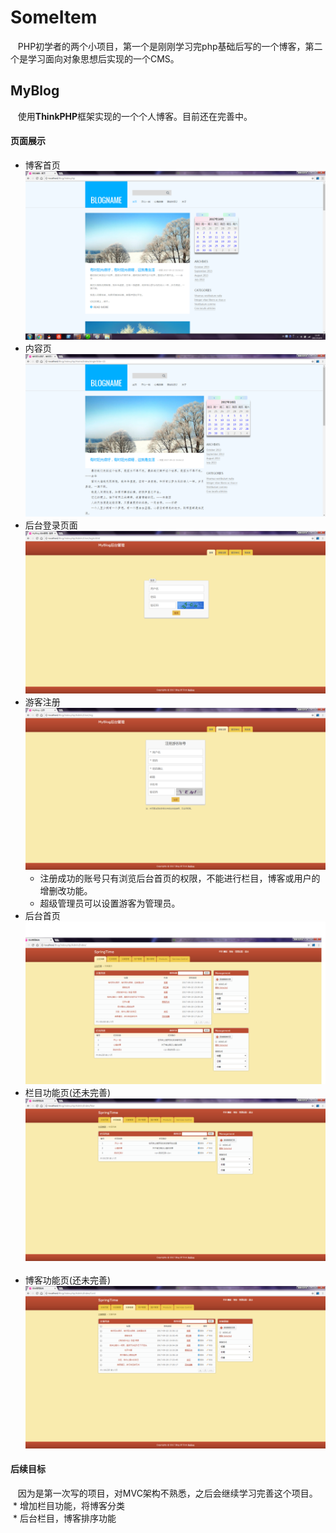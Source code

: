 # SomeItem
    PHP初学者的两个小项目，第一个是刚刚学习完php基础后写的一个博客，第二个是学习面向对象思想后实现的一个CMS。

## MyBlog
    使用**ThinkPHP**框架实现的一个个人博客。目前还在完善中。

#### 页面展示
* 博客首页  
![](https://github.com/Anselst/SomeItem/blob/master/MyBlog/Sample_Pictures/front_index.png "index")  
* 内容页
![](https://github.com/Anselst/SomeItem/blob/master/MyBlog/Sample_Pictures/front_single.png "single")  
* 后台登录页面  
![images](https://github.com/Anselst/SomeItem/blob/master/MyBlog/Sample_Pictures/admin_login.png "login")
* 游客注册
![](https://github.com/Anselst/SomeItem/blob/master/MyBlog/Sample_Pictures/admin_reg.png "register")  
   - 注册成功的账号只有浏览后台首页的权限，不能进行栏目，博客或用户的增删改功能。  
   - 超级管理员可以设置游客为管理员。  
* 后台首页
![](https://github.com/Anselst/SomeItem/blob/master/MyBlog/Sample_Pictures/admin_index.png "index")  
* 栏目功能页(还未完善)
![](https://github.com/Anselst/SomeItem/blob/master/MyBlog/Sample_Pictures/admin_nav.png "nav")  
* 博客功能页(还未完善)
![](https://github.com/Anselst/SomeItem/blob/master/MyBlog/Sample_Pictures/admin_cont.png "cont")  

#### 后续目标
    因为是第一次写的项目，对MVC架构不熟悉，之后会继续学习完善这个项目。  
  * 增加栏目功能，将博客分类  
  * 后台栏目，博客排序功能  
